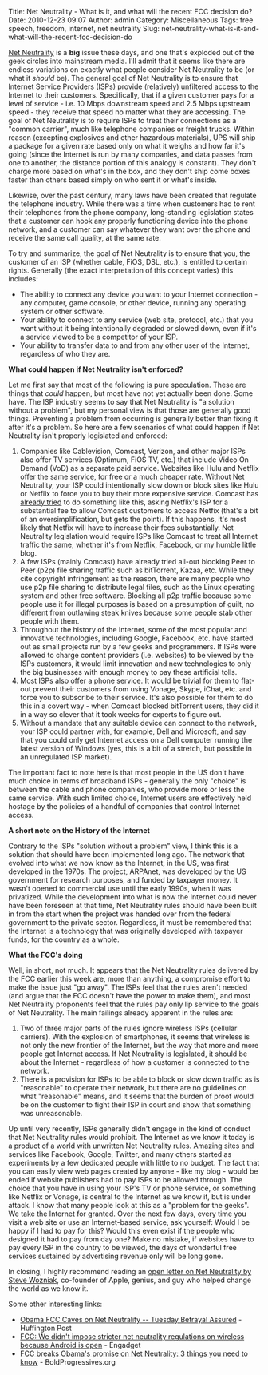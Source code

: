Title: Net Neutrality - What is it, and what will the recent FCC decision do?
Date: 2010-12-23 09:07
Author: admin
Category: Miscellaneous
Tags: free speech, freedom, internet, net neutrality
Slug: net-neutrality-what-is-it-and-what-will-the-recent-fcc-decision-do

[Net Neutrality][] is a **big** issue these days, and one that's
exploded out of the geek circles into mainstream media. I'll admit that
it seems like there are endless variations on exactly what people
consider Net Neutrality to be (or what it *should* be). The general goal
of Net Neutrality is to ensure that Internet Service Providers (ISPs)
provide (relatively) unfiltered access to the Internet to their
customers. Specifically, that if a given customer pays for a level of
service - i.e. 10 Mbps downstream speed and 2.5 Mbps upstream speed -
they receive that speed no matter what they are accessing. The goal of
Net Neutrality is to require ISPs to treat their connections as a
"common carrier", much like telephone companies or freight trucks.
Within reason (excepting explosives and other hazardous materials), UPS
will ship a package for a given rate based only on what it weighs and
how far it's going (since the Internet is run by many companies, and
data passes from one to another, the distance portion of this analogy is
constant). They don't charge more based on what's in the box, and they
don't ship come boxes faster than others based simply on who sent it or
what's inside.

Likewise, over the past century, many laws have been created that
regulate the telephone industry. While there was a time when customers
had to rent their telephones from the phone company, long-standing
legislation states that a customer can hook any properly functioning
device into the phone network, and a customer can say whatever they want
over the phone and receive the same call quality, at the same rate.

To try and summarize, the goal of Net Neutrality is to ensure that you,
the customer of an ISP (whether cable, FiOS, DSL, etc.), is entitled to
certain rights. Generally (the exact interpretation of this concept
varies) this includes:

-   The ability to connect any device you want to your Internet
    connection - any computer, game console, or other device, running
    any operating system or other software.
-   Your ability to connect to any service (web site, protocol, etc.)
    that you want without it being intentionally degraded or slowed
    down, even if it's a service viewed to be a competitor of your ISP.
-   Your ability to transfer data to and from any other user of the
    Internet, regardless of who they are.

**What could happen if Net Neutrality isn't enforced?**

Let me first say that most of the following is pure speculation. These
are things that *could* happen, but most have not yet actually been
done. Some have. The ISP industry seems to say that Net Neutrality is "a
solution without a problem", but my personal view is that those are
generally good things. Preventing a problem from occurring is generally
better than fixing it after it's a problem. So here are a few scenarios
of what could happen if Net Neutrality isn't properly legislated and
enforced:

1.  Companies like Cablevision, Comcast, Verizon, and other major ISPs
    also offer TV services (Optimum, FiOS TV, etc.) that include Video
    On Demand (VoD) as a separate paid service. Websites like Hulu and
    Netflix offer the same service, for free or a much cheaper rate.
    Without Net Neutrality, your ISP could intentionally slow down or
    block sites like Hulu or Netflix to force you to buy their more
    expensive service. Comcast has [already tried][] to do something
    like this, asking Netflix's ISP for a substantial fee to allow
    Comcast customers to access Netfix (that's a bit of an
    oversimplification, but gets the point). If this happens, it's most
    likely that Netfix will have to increase their fees substantially.
    Net Neutrality legislation would require ISPs like Comcast to treat
    all Internet traffic the same, whether it's from Netflix, Facebook,
    or my humble little blog.
2.  A few ISPs (mainly Comcast) have already tried all-out blocking Peer
    to Peer (p2p) file sharing traffic such as bitTorrent, Kazaa, etc.
    While they cite copyright infringement as the reason, there are many
    people who use p2p file sharing to distribute legal files, such as
    the Linux operating system and other free software. Blocking all p2p
    traffic because some people use it for illegal purposes is based on
    a presumption of guilt, no different from outlawing steak knives
    because some people stab other people with them.
3.  Throughout the history of the Internet, some of the most popular and
    innovative technologies, including Google, Facebook, etc. have
    started out as small projects run by a few geeks and programmers. If
    ISPs were allowed to charge content providers (i.e. websites) to be
    viewed by the ISPs customers, it would limit innovation and new
    technologies to only the big businesses with enough money to pay
    these artificial tolls.
4.  Most ISPs also offer a phone service. It would be trivial for them
    to flat-out prevent their customers from using Vonage, Skype, iChat,
    etc. and force you to subscribe to their service. It's also possible
    for them to do this in a covert way - when Comcast blocked
    bitTorrent users, they did it in a way so clever that it took weeks
    for experts to figure out.
5.  Without a mandate that any suitable device can connect to the
    network, your ISP could partner with, for example, Dell and
    Microsoft, and say that you could only get Internet access on a Dell
    computer running the latest version of Windows (yes, this is a bit
    of a stretch, but possible in an unregulated ISP market).

The important fact to note here is that most people in the US don't have
much choice in terms of broadband ISPs - generally the only "choice" is
between the cable and phone companies, who provide more or less the same
service. With such limited choice, Internet users are effectively held
hostage by the policies of a handful of companies that control Internet
access.

**A short note on the History of the Internet**

Contrary to the ISPs "solution without a problem" view, I think this is
a solution that should have been implemented long ago. The network that
evolved into what we now know as the Internet, in the US, was first
developed in the 1970s. The project, ARPAnet, was developed by the US
government for research purposes, and funded by taxpayer money. It
wasn't opened to commercial use until the early 1990s, when it was
privatized. While the development into what is now the Internet could
never have been foreseen at that time, Net Neutrality rules should have
been built in from the start when the project was handed over from the
federal government to the private sector. Regardless, it must be
remembered that the Internet is a technology that was originally
developed with taxpayer funds, for the country as a whole.

**What the FCC's doing**

Well, in short, not much. It appears that the Net Neutrality rules
delivered by the FCC earlier this week are, more than anything, a
compromise effort to make the issue just "go away". The ISPs feel that
the rules aren't needed (and argue that the FCC doesn't have the power
to make them), and most Net Neutrality proponents feel that the rules
pay only lip service to the goals of Net Neutrality. The main failings
already apparent in the rules are:

1.  Two of three major parts of the rules ignore wireless ISPs (cellular
    carriers). With the explosion of smartphones, it seems that wireless
    is not only the new frontier of the Internet, but the way that more
    and more people get Internet access. If Net Neutrality is
    legislated, it should be about the Internet - regardless of how a
    customer is connected to the network.
2.  There is a provision for ISPs to be able to block or slow down
    traffic as is "reasonable" to operate their network, but there are
    no guidelines on what "reasonable" means, and it seems that the
    burden of proof would be on the customer to fight their ISP in court
    and show that something was unreasonable.

Up until very recently, ISPs generally didn't engage in the kind of
conduct that Net Neutrality rules would prohibit. The Internet as we
know it today is a product of a world with unwritten Net Neutrality
rules. Amazing sites and services like Facebook, Google, Twitter, and
many others started as experiments by a few dedicated people with little
to no budget. The fact that you can easily view web pages created by
anyone - like my blog - would be ended if website publishers had to pay
ISPs to be allowed through. The choice that you have in using your ISP's
TV or phone service, or something like Netflix or Vonage, is central to
the Internet as we know it, but is under attack. I know that many people
look at this as a "problem for the geeks". We take the Internet for
granted. Over the next few days, every time you visit a web site or use
an Internet-based service, ask yourself: Would I be happy if I had to
pay for this? Would this even exist if the people who designed it had to
pay from day one? Make no mistake, if websites have to pay every ISP in
the country to be viewed, the days of wonderful free services sustained
by advertising revenue only will be long gone.

In closing, I highly recommend reading an [open letter on Net Neutrality
by Steve Wozniak][], co-founder of Apple, genius, and guy who helped
change the world as we know it.

Some other interesting links:

-   [Obama FCC Caves on Net Neutrality -- Tuesday Betrayal Assured][] -
    Huffington Post
-   [FCC: We didn't impose stricter net neutrality regulations on
    wireless because Android is open][] - Engadget
-   [FCC breaks Obama's promise on Net Neutrality: 3 things you need to
    know][] - BoldProgressives.org

  [Net Neutrality]: http://en.wikipedia.org/wiki/Network_neutrality
  [already tried]: http://www.computerworld.com/s/article/9198498/Comcast_demands_fees_for_Web_movie_viewing_Level_3_says
  [open letter on Net Neutrality by Steve Wozniak]: http://www.theatlantic.com/technology/archive/2010/12/steve-wozniak-to-the-fcc-keep-the-internet-free/68294/
  [Obama FCC Caves on Net Neutrality -- Tuesday Betrayal Assured]: http://www.huffingtonpost.com/timothy-karr/obama-fcc-caves-on-net-ne_b_799435.html
  [FCC: We didn't impose stricter net neutrality regulations on wireless
  because Android is open]: http://www.engadget.com/2010/12/21/fcc-we-didnt-impose-stricter-net-neutrality-regulations-on-wir/
  [FCC breaks Obama's promise on Net Neutrality: 3 things you need to
  know]: http://act.boldprogressives.org/sign/sign_netneutrality_3things/?akid=3050.937978.xH20je&rd=1&source=e1-netflix-fin&t=3
